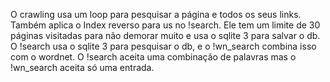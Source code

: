 O crawling usa um loop para pesquisar a página e todos os seus links. Também aplica o Index reverso para us no !search. Ele tem um limite de 30 páginas visitadas para não demorar muito e usa o sqlite 3 para salvar o db.
O !search usa o sqlite 3 para pesquisar o db, e o !wn_search combina isso com o wordnet. O !search aceita uma combinação de palavras mas o !wn_search aceita só uma entrada.